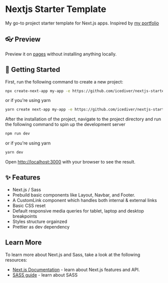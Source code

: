 # Nextjs Starter Template

My go-to project starter template for Next.js apps. Inspired by [my portfolio](https://portfolio-nu-nine-81.vercel.app/)

## 👓 Preview

Preview it on [pages](https://icediver.github.io/nextjs-starter-template/) without installing anything locally.

## 🚀 Getting Started

First, run the following command to create a new project:

```bash
npx create-next-app my-app -e https://github.com/icediver/nextjs-starter-template
```

or if you're using yarn

```bash
yarn create next-app my-app -e https://github.com/icediver/nextjs-starter-template
```

After the installation of the project, navigate to the project directory and run the following command to spin up the development server

```bash
npm run dev
```

or if you're using yarn

```bash
yarn dev
```

Open [http://localhost:3000](http://localhost:3000) with your browser to see the result.

## ✨ Features

- Next.js / Sass
- Prebuild basic components like Layout, Navbar, and Footer.
- A CustomLink component which handles both internal & external links
- Basic CSS reset
- Default responsive media queries for tablet, laptop and desktop breakpoints
- Styles structure orgainzed
- Prettier as dev dependency

## Learn More

To learn more about Next.js and Sass, take a look at the following resources:

- [Next.js Documentation](https://nextjs.org/docs) - learn about Next.js features and API.
- [SASS guide](https://sass-lang.com/guide) - learn about SASS
